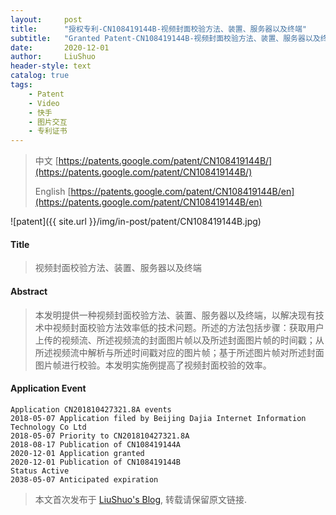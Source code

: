 ```yaml
---
layout:     post
title:      "授权专利-CN108419144B-视频封面校验方法、装置、服务器以及终端"
subtitle:   "Granted Patent-CN108419144B-视频封面校验方法、装置、服务器以及终端"
date:       2020-12-01
author:     LiuShuo
header-style: text
catalog: true
tags:
    - Patent
    - Video
    - 快手
    - 图片交互
    - 专利证书
---
```

> 中文 [https://patents.google.com/patent/CN108419144B/](https://patents.google.com/patent/CN108419144B/)
>
> English [https://patents.google.com/patent/CN108419144B/en](https://patents.google.com/patent/CN108419144B/en)

![patent]({{ site.url }}/img/in-post/patent/CN108419144B.jpg)
#### Title
> 视频封面校验方法、装置、服务器以及终端








#### Abstract
> 本发明提供一种视频封面校验方法、装置、服务器以及终端，以解决现有技术中视频封面校验方法效率低的技术问题。所述的方法包括步骤：获取用户上传的视频流、所述视频流的封面图片帧以及所述封面图片帧的时间戳；从所述视频流中解析与所述时间戳对应的图片帧；基于所述图片帧对所述封面图片帧进行校验。本发明实施例提高了视频封面校验的效率。








#### Application Event
```
Application CN201810427321.8A events 
2018-05-07 Application filed by Beijing Dajia Internet Information Technology Co Ltd
2018-05-07 Priority to CN201810427321.8A
2018-08-17 Publication of CN108419144A
2020-12-01 Application granted
2020-12-01 Publication of CN108419144B
Status Active
2038-05-07 Anticipated expiration
```
> 本文首次发布于 [LiuShuo's Blog](https://liushuo.me), 
转载请保留原文链接.
